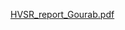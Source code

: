 [HVSR_report_Gourab.pdf](https://github.com/user-attachments/files/17091167/HVSR_report_Gourab.pdf)
